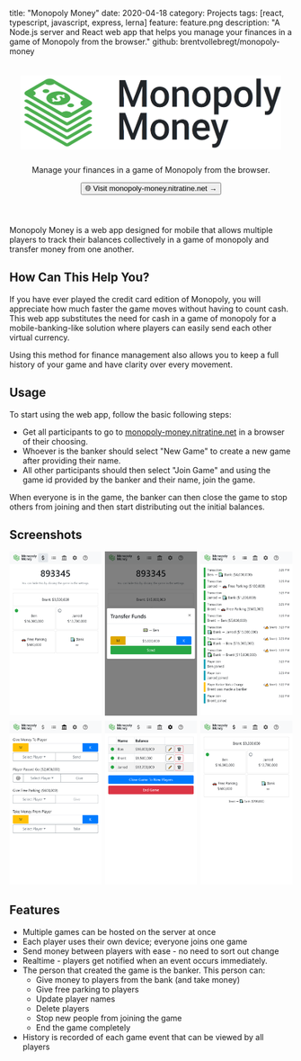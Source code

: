title: "Monopoly Money"
date: 2020-04-18
category: Projects
tags: [react, typescript, javascript, express, lerna]
feature: feature.png
description: "A Node.js server and React web app that helps you manage your finances in a game of Monopoly from the browser."
github: brentvollebregt/monopoly-money

<div align="center" style="padding: 20px 20px 40px 20px">
    <img src="/posts/monopoly-money/banner.png" alt="Monopoly Money Banner" style="margin-bottom: 10px;">
    <p class="text-center">Manage your finances in a game of Monopoly from the browser.</p>
    <a href="https://monopoly-money.nitratine.net/"><button class="btn btn-outline-secondary" type="button">🌐 Visit monopoly-money.nitratine.net →</button></a>
</div>

Monopoly Money is a web app designed for mobile that allows multiple players to track their balances collectively in a game of monopoly and transfer money from one another.

## How Can This Help You?

If you have ever played the credit card edition of Monopoly, you will appreciate how much faster the game moves without having to count cash. This web app substitutes the need for cash in a game of monopoly for a mobile-banking-like solution where players can easily send each other virtual currency.

Using this method for finance management also allows you to keep a full history of your game and have clarity over every movement.

## Usage

To start using the web app, follow the basic following steps:

- Get all participants to go to [monopoly-money.nitratine.net](https://monopoly-money.nitratine.net/) in a browser of their choosing.
- Whoever is the banker should select "New Game" to create a new game after providing their name.
- All other participants should then select "Join Game" and using the game id provided by the banker and their name, join the game.

When everyone is in the game, the banker can then close the game to stop others from joining and then start distributing out the initial balances.

## Screenshots

<div style="display: grid; grid-template-columns: 1fr 1fr 1fr; grid-gap: 6px;">
    <a href="/posts/monopoly-money/screenshot-1.png"><img src="/posts/monopoly-money/screenshot-1.png" alt="Funds page with game id" /></a>
    <a href="/posts/monopoly-money/screenshot-2.png"><img src="/posts/monopoly-money/screenshot-2.png" alt="Transfering funds" /></a>
    <a href="/posts/monopoly-money/screenshot-3.png"><img src="/posts/monopoly-money/screenshot-3.png" alt="Game history" /></a>
    <a href="/posts/monopoly-money/screenshot-4.png"><img src="/posts/monopoly-money/screenshot-4.png" alt="Bankers actions page" /></a>
    <a href="/posts/monopoly-money/screenshot-5.png"><img src="/posts/monopoly-money/screenshot-5.png" alt="Settings page" /></a>
    <a href="/posts/monopoly-money/screenshot-6.png"><img src="/posts/monopoly-money/screenshot-6.png" alt="Funds page without game id" /></a>
</div>

## Features

- Multiple games can be hosted on the server at once
- Each player uses their own device; everyone joins one game
- Send money between players with ease - no need to sort out change
- Realtime - players get notified when an event occurs immediately.
- The person that created the game is the banker. This person can:
  - Give money to players from the bank (and take money)
  - Give free parking to players
  - Update player names
  - Delete players
  - Stop new people from joining the game
  - End the game completely
- History is recorded of each game event that can be viewed by all players
